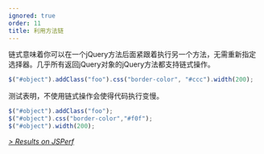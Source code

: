 ```yaml
---
ignored: true
order: 11
title: 利用方法链
---
```


链式意味着你可以在一个jQuery方法后面紧跟着执行另一个方法，无需重新指定选择器。几乎所有返回jQuery对象的jQuery方法都支持链式操作。

```js
$("#object").addClass("foo").css("border-color", "#ccc").width(200);
```

测试表明，不使用链式操作会使得代码执行变慢。

```js
$("#object").addClass("foo");
$("#object").css("border-color","#f0f");
$("#object").width(200);
```

*[> Results on JSPerf](http://jsperf.com/browser-diet-chaining)*
